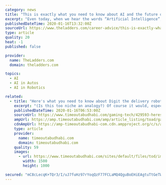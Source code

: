 ```yaml
---
category: news
title: "This is exactly what you need to know about AI and the future of your job"
excerpt: "Even today, when we hear the words “Artificial Intelligence”, our minds immediately conjure up visions of Hollywood ... It’s here in automated messages randomly calling our phones with offers. Driverless cars, drones delivering our packages, interactive advertising ………, the list is growing. So, we are not dealing with science ..."
publishedDateTime: 2020-01-16T13:32:00Z
sourceUrl: https://www.theladders.com/career-advice/this-is-exactly-what-you-need-to-know-about-ai-and-the-future-of-your-job
type: article
quality: 20
heat: -1
published: false

provider:
  name: TheLadders.com
  domain: theladders.com

topics:
  - AI
  - AI in Autos
  - AI in Robotics

related:
  - title: "Here's what you need to know about Digit the delivery robot"
    excerpt: "(Is this too niche an analogy?) Of course it would, especially if an advanced humanoid delivery bot does it for us, which is exactly what AI-buddy Digit is. Okay, the bipedal robot is definitely more suited for warehouses, telepresence and industrial inspection, but since US startup Agility Robotics has now put the robots on the market ..."
    publishedDateTime: 2020-01-16T06:53:00Z
    sourceUrl: https://www.timeoutabudhabi.com/gaming-tech/429593-heres-what-you-need-to-know-about-digit-the-delivery-robot
    ampUrl: https://amp.timeoutabudhabi.com/amp/article_listing/toad/gaming-tech/429593-heres-what-you-need-to-know-about-digit-the-delivery-robot
    cdnAmpUrl: https://amp-timeoutabudhabi-com.cdn.ampproject.org/c/s/amp.timeoutabudhabi.com/amp/article_listing/toad/gaming-tech/429593-heres-what-you-need-to-know-about-digit-the-delivery-robot
    type: article
    provider:
      name: timeoutabudhabi.com
      domain: timeoutabudhabi.com
    quality: 59
    images:
      - url: https://www.timeoutabudhabi.com/sites/default/files/tod/images/2020/01/13/the-delivery-robot2.jpg
        width: 1500
        height: 1000

secured: "mC8cLecqK+TQr3/I/uJ7fuHz97rYoqQzF77FCLaMQ4QguBoEHiEAgtuTtGeTWH80O3Xj1hHWhLm6JPChNJ8EJV8IEkguIy2zoEgHwjRJfj5pPHbcW/gG9kjwmG6m7qEBeOuOsjeBXWctL47WTpuIJve2fAFOHbZAvfobBDZxTbWuklzY7o0d2CuEQ7H6+Pj9ePG3s2o4+l08eK34lPrCB4mAT/S/QX8NK1lapmYzh47Efpbby6t3xzILJss6sVynKJ/OSpRIHYlIUX6S+w5g2l1y2FxP7EPHmr7gPXXDwZltLSe3uN0Mb319H5udsH1M7VROOdaZI+JJvqrOXrUfafVx7AsD5gWcpq3EPVpbW8Ohn6U5zznmUjbV7LKi/GYHLPpDwDsetNm2ozKMDXQc+j2gE/f/2+/RenKVPKPFO7qa4VO5AKJEYEVujUnBJsPxbM1Fo+etoOcbVw0tBkmTXg==;aN74uS2eXCKBXRwT8UA8Rg=="
---
```


